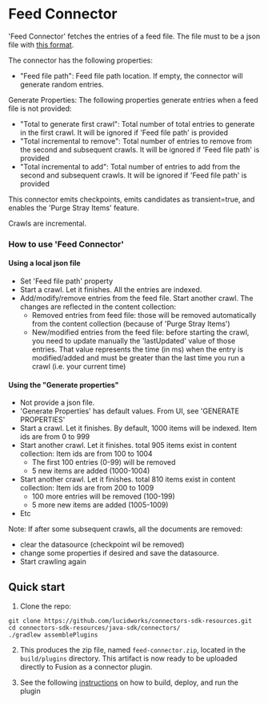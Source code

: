# Feed Connector

'Feed Connector' fetches the entries of a feed file. The file must to be a json file with [this format](../../resources/feed-simple-small.json). 

The connector has the following properties:
- "Feed file path": Feed file path location. If empty, the connector will generate random entries.

Generate Properties:
The following properties generate entries when a feed file is not provided:
- "Total to generate first crawl": Total number of total entries to generate in the first crawl. It will be ignored if 'Feed file path' is provided
- "Total incremental to remove": Total number of entries to remove from the second and subsequent crawls. It will be ignored if 'Feed file path' is provided
- "Total incremental to add": Total number of entries to add from the second and subsequent crawls. It will be ignored if 'Feed file path' is provided

This connector emits checkpoints, emits candidates as transient=true, and enables the 'Purge Stray Items' feature.

Crawls are incremental.

### How to use 'Feed Connector'
#### Using a local json file
- Set 'Feed file path' property
- Start a crawl. Let it finishes. All the entries are indexed.
- Add/modify/remove entries from the feed file. Start another crawl. The changes are reflected in the content collection:
    - Removed entries from feed file: those will be removed automatically from the content collection (because of 'Purge Stray Items')
    - New/modified entries from the feed file: before starting the crawl, you need to update manually the 'lastUpdated' value of those entries. That value represents the time (in ms) when the entry is modified/added and must be greater than the last time you run a crawl (i.e. your current time)

#### Using the "Generate properties"

- Not provide a json file.
- 'Generate Properties' has default values. From UI, see 'GENERATE PROPERTIES'
- Start a crawl. Let it finishes. By default, 1000 items will be indexed. Item ids are from 0 to 999
- Start another crawl. Let it finishes. total 905 items exist in content collection:  Item ids are from 100 to 1004
   - The first 100 entries (0-99) will be removed
   - 5 new items are added (1000-1004)
- Start another crawl. Let it finishes. total 810 items exist in content collection: Item ids are from 200 to 1009
   - 100 more entries will be removed (100-199)
   - 5 more new items are added (1005-1009)  
- Etc
 

Note: If after some subsequent crawls, all the documents are removed:
 - clear the datasource (checkpoint wil be removed)
 - change some properties if desired and save the datasource. 
 - Start crawling again

## Quick start

1. Clone the repo:
```
git clone https://github.com/lucidworks/connectors-sdk-resources.git
cd connectors-sdk-resources/java-sdk/connectors/
./gradlew assemblePlugins
```
2. This produces the zip file, named `feed-connector.zip`, located in the `build/plugins` directory.
This artifact is now ready to be uploaded directly to Fusion as a connector plugin.

3. See the following [instructions](../README.md) on how to build, deploy, and run the plugin
